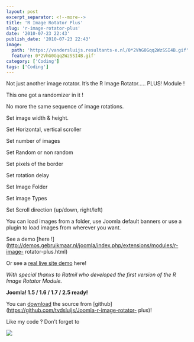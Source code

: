 ```yaml
---
layout: post
excerpt_separator: <!--more-->
title: 'R Image Rotator Plus'
slug: 'r-image-rotator-plus'
date: '2010-07-23 22:43'
publish_date: '2010-07-23 22:43'
image:
  path: 'https://vandersluijs.resultants-e.nl/0*2VhG0Gqq2WzSSI4B.gif'
  feature: 0*2VhG0Gqq2WzSSI4B.gif'
category: ['Coding']
tags: ['Coding']
---
```

Not just another image rotator. It’s the R Image Rotator….. PLUS! Module !  
  
This one got a randomizer in it !  
  
No more the same sequence of image rotations.  
  
Set image width & height.  
  
Set Horizontal, vertical scroller  
  
Set number of images  
  
Set Random or non random  
  
Set pixels of the border  
  
Set rotation delay  
  
Set Image Folder  
  
Set image Types  
  
Set Scroll direction (up/down, right/left)  
  
  
You can load images from a folder, use Joomla default banners or use a plugin
to load images from wherever you want.  
  
See a demo [here
!](http://demos.gebruikmaar.nl/joomla/index.php/extensions/modules/r-image-
rotator-plus.html)  
  
Or see a [real live site demo](http://www.goesweb.net/) here!  
  
 _With special thanxs to Ratmil who developed the first version of the R Image
Rotator Module._  
  
 **Joomla! 1.5 / 1.6 / 1.7 / 2.5 ready!**  
  
You can [download](https://github.com/tvdsluijs/Joomla-r-image-rotator-plus)
the source from [github](https://github.com/tvdsluijs/Joomla-r-image-rotator-
plus)!  
  
Like my code ? Don’t forget to

![](https://vandersluijs.resultants-e.nl/0*2VhG0Gqq2WzSSI4B.gif)

